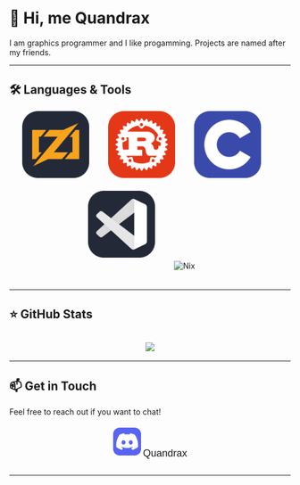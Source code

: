 # 👋 Hi, me Quandrax

I am graphics programmer and I like progamming. Projects are named after my friends.

---

## 🛠️ Languages & Tools

<p align="center">
  <img src="https://raw.githubusercontent.com/tandpfun/skill-icons/main/icons/Zig-Dark.svg" alt="Zig" width="120" style="margin-right: 30px; margin-bottom: 20px;" />
  <img src="https://raw.githubusercontent.com/tandpfun/skill-icons/main/icons/Rust.svg" alt="Rust" width="120" style="margin-right: 30px; margin-bottom: 20px;" />
  <img src="https://raw.githubusercontent.com/tandpfun/skill-icons/main/icons/C.svg" alt="C" width="120" style="margin-right: 30px; margin-bottom: 20px;" />
  <img src="https://raw.githubusercontent.com/tandpfun/skill-icons/main/icons/VSCode-Dark.svg" alt="VSCode" width="120" style="margin-right: 30px; margin-bottom: 20px;" />
  <img src="https://raw.githubusercontent.com/tandpfun/skill-icons/main/icons/Nix-Dark.svg" alt="Nix" width="120" style="margin-right: 30px; margin-bottom: 20px;" />
</p>

---

## ⭐ GitHub Stats

<p align="center" style="margin-top: 30px;">
  <img src="https://github-readme-stats.vercel.app/api/top-langs/?username=Quandrax&theme=dark&hide_border=true&include_all_commits=false&count_private=false&layout=compact" />
</p>

---

## 📫 Get in Touch

Feel free to reach out if you want to chat!

<p align="center" style="margin-top: 20px;">
  <img src="https://raw.githubusercontent.com/tandpfun/skill-icons/main/icons/Discord.svg" alt="Discord" width="50" />
  <span style="vertical-align: middle; line-height: 50px; font-family: 'Arial', sans-serif; font-size: 18px;">Quandrax</span>
</p>

---
